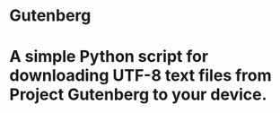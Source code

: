 # Gutenberg

# A simple Python script for downloading UTF-8 text files from Project Gutenberg to your device.
